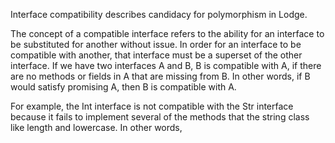 Interface compatibility describes candidacy for polymorphism in Lodge.

The concept of a compatible interface refers to the ability for an interface to be substituted for another without issue. In order for an interface to be compatible with another, that interface must be a superset of the other interface. If we have two interfaces A and B, B is compatible with A, if there are no methods or fields in A that are missing from B.  In other words, if B would satisfy promising A, then B is compatible with A.

For example, the Int interface is not compatible with the Str interface because it fails to implement several of the methods that the string class like length and lowercase. In other words, 